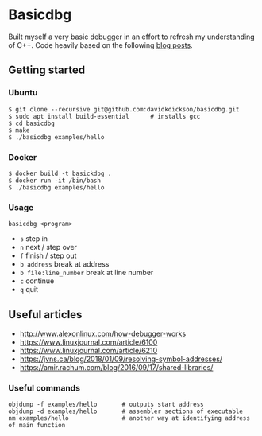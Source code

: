 # Basicdbg

Built myself a very basic debugger in an effort to refresh my understanding of C++.
Code heavily based on the following [blog posts](https://blog.tartanllama.xyz/writing-a-linux-debugger-setup/).

## Getting started
### Ubuntu
```
$ git clone --recursive git@github.com:davidkdickson/basicdbg.git
$ sudo apt install build-essential      # installs gcc
$ cd basicdbg
$ make
$ ./basicdbg examples/hello
```

### Docker
```
$ docker build -t basickdbg .
$ docker run -it /bin/bash
$ ./basicdbg examples/hello
```

### Usage
```
basicdbg <program>
```
- `s` step in
- `n` next / step over
- `f` finish / step out
- `b address` break at address
- `b file:line_number` break at line number
- `c` continue
- `q` quit

## Useful articles
- http://www.alexonlinux.com/how-debugger-works
- https://www.linuxjournal.com/article/6100
- https://www.linuxjournal.com/article/6210
- https://jvns.ca/blog/2018/01/09/resolving-symbol-addresses/
- https://amir.rachum.com/blog/2016/09/17/shared-libraries/

### Useful commands
```
objdump -f examples/hello       # outputs start address
objdump -d examples/hello       # assembler sections of executable
nm examples/hello               # another way at identifying address of main function
```
